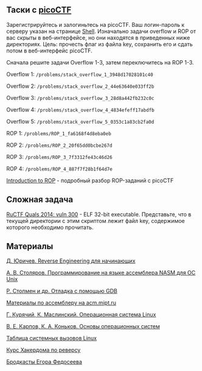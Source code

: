 Таски с [picoCTF](https://picoctf.com/)
---------------------------------------

Зарегистрируйтесь и залогиньтесь на picoCTF. Ваш логин-пароль к серверу указан на странице [Shell](https://picoctf.com/webshell).
Изначально задачи overflow и ROP от вас скрыты в веб-интерфейсе, но они находятся в приведенных ниже директориях.
Цель: прочесть флаг из файла key, сохранить его и сдать потом в веб-интерфейс picoCTF.

Сначала решите задачи Overflow 1-3, затем переключитесь на ROP 1-3.

Overflow 1: `/problems/stack_overflow_1_3948d17028101c40`

Overflow 2: `/problems/stack_overflow_2_44e63640e033ff2b`

Overflow 3: `/problems/stack_overflow_3_28d8a442fb232c0c`

Overflow 4: `/problems/stack_overflow_4_4834efeff17abdfb`

Overflow 5: `/problems/stack_overflow_5_0353c1a83cb2fa0d`

ROP 1: `/problems/ROP_1_fa6168f4d8eba0eb`

ROP 2: `/problems/ROP_2_20f65dd0bcbe267d`

ROP 3: `/problems/ROP_3_7f3312fe43c46d26`

ROP 4: `/problems/ROP_4_887f7f28b1f64d7e`

[Introduction to ROP](http://codearcana.com/posts/2013/05/28/introduction-to-return-oriented-programming-rop.html) - подробный разбор ROP-заданий с picoCTF


Сложная задача
--------------

[RuCTF Quals 2014: vuln 300](posts) - ELF 32-bit executable. Представьте, что в текущей директории с этим скриптом лежит файл key,
содержимое которого необходимо прочитать.


Материалы
---------

[Д. Юричев. Reverse Engineering для начинающих](http://yurichev.com/writings/RE_for_beginners-ru.pdf)

[А. В. Столяров. Программирование на языке ассемблера NASM для ОС Unix](http://www.stolyarov.info/books/pdf/nasm_unix.pdf)

[Р. Столмен и др. Отладка с помощью GDB](http://www.linux.org.ru/books/GNU/gdb/gdb-ru.pdf)

[Материалы по ассемблеру на acm.mipt.ru](http://acm.mipt.ru/twiki/bin/view/Asm/WebHome)

[Г. Курячий, К. Маслинский. Операционная система Linux](http://docs.altlinux.org/books/altlibrary-linuxintro2.pdf)

[В. Е. Карпов, К. А. Коньков. Основы операционных систем](http://lib.mipt.ru/book/265926/Karpov-VE-Konkov-KA-Osnovy-operatsionnyh-sistem-Kurs-lektsii-Uchebnoe-posobie.djvu)

[Таблица системных вызовов Linux](http://syscalls.kernelgrok.com/)

[Курс Хакердома по реверсу](http://reverse.binchewer.org/2013/)

[Бродкасты Егора Федосеева](http://www.twitch.tv/binchewer/profile/pastBroadcasts)
